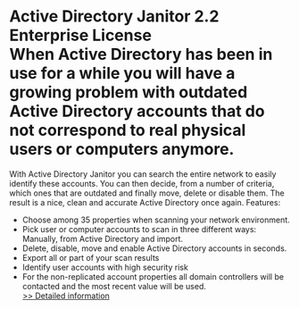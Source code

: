 # Active Directory Janitor 2.2 Enterprise License<br />When Active Directory has been in use for a while you will have a growing problem with outdated Active Directory accounts that do not correspond to real physical users or computers anymore.
With Active Directory Janitor you can search the entire network to easily identify these accounts. You can then decide, from a number of criteria, which ones that are outdated and finally move, delete or disable them.
The result is a nice, clean and accurate Active Directory once again.
Features:
- Choose among 35 properties when scanning your network environment.
- Pick user or computer accounts to scan in three different ways: Manually, from Active Directory and import.
- Delete, disable, move and enable Active Directory accounts in seconds.
- Export all or part of your scan results
- Identify user accounts with high security risk
- For the non-replicated account properties all domain controllers will be contacted and the most recent value will be used.<br />[>> Detailed information](https://secure.element5.com/esales/product.html?productid=300386074&affiliateid=200057808)